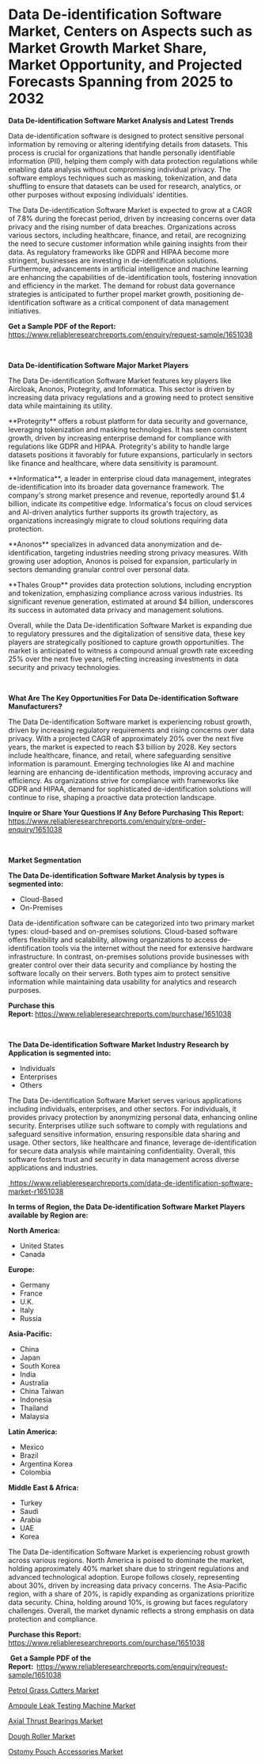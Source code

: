 <p><h1>Data De-identification Software Market, Centers on Aspects such as Market Growth Market Share, Market Opportunity, and Projected Forecasts Spanning from 2025 to 2032</h1></p><p><strong>Data De-identification Software Market Analysis and Latest Trends</strong></p>
<p><p>Data de-identification software is designed to protect sensitive personal information by removing or altering identifying details from datasets. This process is crucial for organizations that handle personally identifiable information (PII), helping them comply with data protection regulations while enabling data analysis without compromising individual privacy. The software employs techniques such as masking, tokenization, and data shuffling to ensure that datasets can be used for research, analytics, or other purposes without exposing individuals’ identities.</p><p>The Data De-identification Software Market is expected to grow at a CAGR of 7.8% during the forecast period, driven by increasing concerns over data privacy and the rising number of data breaches. Organizations across various sectors, including healthcare, finance, and retail, are recognizing the need to secure customer information while gaining insights from their data. As regulatory frameworks like GDPR and HIPAA become more stringent, businesses are investing in de-identification solutions. Furthermore, advancements in artificial intelligence and machine learning are enhancing the capabilities of de-identification tools, fostering innovation and efficiency in the market. The demand for robust data governance strategies is anticipated to further propel market growth, positioning de-identification software as a critical component of data management initiatives.</p></p>
<p><strong>Get a Sample PDF of the Report:&nbsp;</strong> <a href="https://www.reliableresearchreports.com/enquiry/request-sample/1651038?utm_campaign=3070&utm_medium=2&utm_source=Github&utm_content=ia&utm_term=23032025&utm_id=data-de-identification-software">https://www.reliableresearchreports.com/enquiry/request-sample/1651038</a></p>
<p>&nbsp;</p>
<p><strong>Data De-identification Software Major Market Players</strong></p>
<p><p>The Data De-identification Software Market features key players like Aircloak, Anonos, Protegrity, and Informatica. This sector is driven by increasing data privacy regulations and a growing need to protect sensitive data while maintaining its utility.</p><p>**Protegrity** offers a robust platform for data security and governance, leveraging tokenization and masking technologies. It has seen consistent growth, driven by increasing enterprise demand for compliance with regulations like GDPR and HIPAA. Protegrity's ability to handle large datasets positions it favorably for future expansions, particularly in sectors like finance and healthcare, where data sensitivity is paramount.</p><p>**Informatica**, a leader in enterprise cloud data management, integrates de-identification into its broader data governance framework. The company's strong market presence and revenue, reportedly around $1.4 billion, indicate its competitive edge. Informatica's focus on cloud services and AI-driven analytics further supports its growth trajectory, as organizations increasingly migrate to cloud solutions requiring data protection.</p><p>**Anonos** specializes in advanced data anonymization and de-identification, targeting industries needing strong privacy measures. With growing user adoption, Anonos is poised for expansion, particularly in sectors demanding granular control over personal data.</p><p>**Thales Group** provides data protection solutions, including encryption and tokenization, emphasizing compliance across various industries. Its significant revenue generation, estimated at around $4 billion, underscores its success in automated data privacy and management solutions.</p><p>Overall, while the Data De-identification Software Market is expanding due to regulatory pressures and the digitalization of sensitive data, these key players are strategically positioned to capture growth opportunities. The market is anticipated to witness a compound annual growth rate exceeding 25% over the next five years, reflecting increasing investments in data security and privacy technologies.</p></p>
<p>&nbsp;</p>
<p><strong>What Are The Key Opportunities For Data De-identification Software Manufacturers?</strong></p>
<p><p>The Data De-identification Software market is experiencing robust growth, driven by increasing regulatory requirements and rising concerns over data privacy. With a projected CAGR of approximately 20% over the next five years, the market is expected to reach $3 billion by 2028. Key sectors include healthcare, finance, and retail, where safeguarding sensitive information is paramount. Emerging technologies like AI and machine learning are enhancing de-identification methods, improving accuracy and efficiency. As organizations strive for compliance with frameworks like GDPR and HIPAA, demand for sophisticated de-identification solutions will continue to rise, shaping a proactive data protection landscape.</p></p>
<p><strong>Inquire or Share Your Questions If Any Before Purchasing This Report:</strong> <a href="https://www.reliableresearchreports.com/enquiry/pre-order-enquiry/1651038?utm_campaign=3070&utm_medium=2&utm_source=Github&utm_content=ia&utm_term=23032025&utm_id=data-de-identification-software">https://www.reliableresearchreports.com/enquiry/pre-order-enquiry/1651038</a></p>
<p>&nbsp;</p>
<p><strong>Market Segmentation</strong></p>
<p><strong>The Data De-identification Software Market Analysis by types is segmented into:</strong></p>
<p><ul><li>Cloud-Based</li><li>On-Premises</li></ul></p>
<p><p>Data de-identification software can be categorized into two primary market types: cloud-based and on-premises solutions. Cloud-based software offers flexibility and scalability, allowing organizations to access de-identification tools via the internet without the need for extensive hardware infrastructure. In contrast, on-premises solutions provide businesses with greater control over their data security and compliance by hosting the software locally on their servers. Both types aim to protect sensitive information while maintaining data usability for analytics and research purposes.</p></p>
<p><strong>Purchase this Report:&nbsp;</strong><a href="https://www.reliableresearchreports.com/purchase/1651038?utm_campaign=3070&utm_medium=2&utm_source=Github&utm_content=ia&utm_term=23032025&utm_id=data-de-identification-software">https://www.reliableresearchreports.com/purchase/1651038</a></p>
<p>&nbsp;</p>
<p><strong>The Data De-identification Software Market Industry Research by Application is segmented into:</strong></p>
<p><ul><li>Individuals</li><li>Enterprises</li><li>Others</li></ul></p>
<p><p>The Data De-identification Software Market serves various applications including individuals, enterprises, and other sectors. For individuals, it provides privacy protection by anonymizing personal data, enhancing online security. Enterprises utilize such software to comply with regulations and safeguard sensitive information, ensuring responsible data sharing and usage. Other sectors, like healthcare and finance, leverage de-identification for secure data analysis while maintaining confidentiality. Overall, this software fosters trust and security in data management across diverse applications and industries.</p></p>
<p><a href="https://www.reliableresearchreports.com/data-de-identification-software-market-r1651038?utm_campaign=3070&utm_medium=2&utm_source=Github&utm_content=ia&utm_term=23032025&utm_id=data-de-identification-software">&nbsp;https://www.reliableresearchreports.com/data-de-identification-software-market-r1651038</a></p>
<p><strong>In terms of Region, the Data De-identification Software Market Players available by Region are:</strong></p>
<p>
    <p> <strong> North America: </strong>
        <ul>
            <li>United States</li>
            <li>Canada</li>
        </ul>
        </p> 
    <p> <strong> Europe: </strong>
        <ul>
            <li>Germany</li>
            <li>France</li>
            <li>U.K.</li>
            <li>Italy</li>
            <li>Russia</li>
        </ul>
        </p> 
    <p> <strong> Asia-Pacific: </strong>
        <ul>
            <li>China</li>
            <li>Japan</li>
            <li>South Korea</li>
            <li>India</li>
            <li>Australia</li>
            <li>China Taiwan</li>
            <li>Indonesia</li>
            <li>Thailand</li>
            <li>Malaysia</li>
        </ul>
        </p> 
    <p> <strong> Latin America: </strong>
        <ul>
            <li>Mexico</li>
            <li>Brazil</li>
            <li>Argentina Korea</li>
            <li>Colombia</li>
        </ul>
        </p> 
    <p> <strong> Middle East & Africa: </strong>
        <ul>
            <li>Turkey</li>
            <li>Saudi</li>
            <li>Arabia</li>
            <li>UAE</li>
            <li>Korea</li>
        </ul>
    </p>
    </p>
<p><p>The Data De-identification Software Market is experiencing robust growth across various regions. North America is poised to dominate the market, holding approximately 40% market share due to stringent regulations and advanced technological adoption. Europe follows closely, representing about 30%, driven by increasing data privacy concerns. The Asia-Pacific region, with a share of 20%, is rapidly expanding as organizations prioritize data security. China, holding around 10%, is growing but faces regulatory challenges. Overall, the market dynamic reflects a strong emphasis on data protection and compliance.</p></p>
<p><strong>Purchase this Report: </strong><a href="https://www.reliableresearchreports.com/purchase/1651038?utm_campaign=3070&utm_medium=2&utm_source=Github&utm_content=ia&utm_term=23032025&utm_id=data-de-identification-software">https://www.reliableresearchreports.com/purchase/1651038</a></p>
<p>&nbsp;<strong>Get a Sample PDF of the Report:&nbsp;&nbsp;</strong><a href="https://www.reliableresearchreports.com/enquiry/request-sample/1651038?utm_campaign=3070&utm_medium=2&utm_source=Github&utm_content=ia&utm_term=23032025&utm_id=data-de-identification-software">https://www.reliableresearchreports.com/enquiry/request-sample/1651038</a></p>
<p><strong></strong></p>
<p><p><a href="https://www.linkedin.com/pulse/success-road-map-growing-petrol-grass-cutters-market-t0tpe?utm_campaign=3070&utm_medium=2&utm_source=Github&utm_content=ia&utm_term=23032025&utm_id=data-de-identification-software">Petrol Grass Cutters Market</a></p><p><a href="https://www.linkedin.com/pulse/anticipated-growth-ampoule-leak-testing-machine-market-dngye?utm_campaign=3070&utm_medium=2&utm_source=Github&utm_content=ia&utm_term=23032025&utm_id=data-de-identification-software">Ampoule Leak Testing Machine Market</a></p><p><a href="https://www.linkedin.com/pulse/projected-revenue-growth-axial-thrust-bearings-market-62-cagr-mekge?utm_campaign=3070&utm_medium=2&utm_source=Github&utm_content=ia&utm_term=23032025&utm_id=data-de-identification-software">Axial Thrust Bearings Market</a></p><p><a href="https://www.linkedin.com/pulse/future-trends-growth-prospects-dough-roller-market-forecast-mr6ne?utm_campaign=3070&utm_medium=2&utm_source=Github&utm_content=ia&utm_term=23032025&utm_id=data-de-identification-software">Dough Roller Market</a></p><p><a href="https://github.com/ziwersekos/Market-Research-Report-List-1/blob/main/ostomy-pouch-accessories-market.md?utm_campaign=3070&utm_medium=2&utm_source=Github&utm_content=ia&utm_term=23032025&utm_id=data-de-identification-software">Ostomy Pouch Accessories Market</a></p></p>